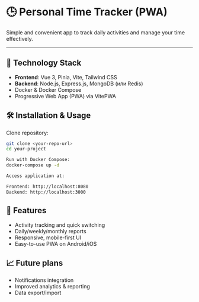 # 🕒 Personal Time Tracker (PWA)

Simple and convenient app to track daily activities and manage your time effectively.

---

## 🚀 Technology Stack

- **Frontend**: Vue 3, Pinia, Vite, Tailwind CSS
- **Backend**: Node.js, Express.js, MongoDB (или Redis)
- Docker & Docker Compose
- Progressive Web App (PWA) via VitePWA

## 🛠 Installation & Usage

Clone repository:

```bash
git clone <your-repo-url>
cd your-project

Run with Docker Compose:
docker-compose up -d

Access application at:

Frontend: http://localhost:8080
Backend: http://localhost:3000
```

## 🚀 Features

- Activity tracking and quick switching
- Daily/weekly/monthly reports
- Responsive, mobile-first UI
- Easy-to-use PWA on Android/iOS

## 📈 Future plans

- Notifications integration
- Improved analytics & reporting
- Data export/import
